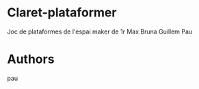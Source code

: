# Claret-plataformer
Joc de plataformes de l'espai maker de 1r
Max
Bruna
Guillem
Pau




# Authors
pau

